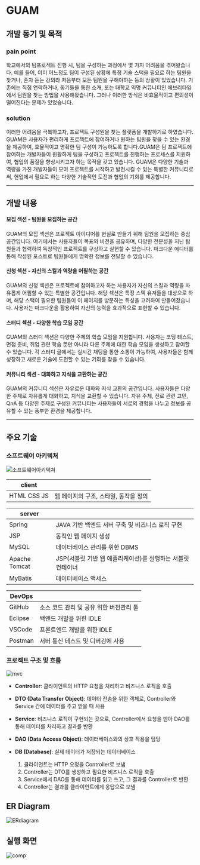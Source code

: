 # GUAM

## 개발 동기 및 목적

### pain point

학교에서의 팀프로젝트 진행 시, 팀을 구성하는 과정에서 몇 가지 어려움을 겪어왔습니다. 예를 들어, 이미 어느정도 팀이 구성된 상황에 특정 기술 스택을 필요로 하는 팀원을 찾거나, 혼자 듣는 강의라 처음부터 모든 팀원을 구해야하는 등의 상황이 있었습니다. 기존에는 직접 연락하거나, 동기들을 통한 소개, 또는 대학교 익명 커뮤니티인 에브리타임에서 팀원을 찾는 방법을 사용해왔습니다. 그러나 이러한 방식은 비효율적이고 편의성이 떨어진다는 문제가 있었습니다.

### solution

이러한 어려움을 극복하고자, 프로젝트 구성원을 찾는 플랫폼을 개발하기로 하였습니다. GUAM은 사용자가 편리하게 프로젝트에 참여하거나 원하는 팀원을 찾을 수 있는 환경을 제공하여, 효율적이고 명확한 팀 구성이 가능하도록 합니다.GUAM은 팀 프로젝트에 참여하는 개발자들이 원활하게 팀을 구성하고 프로젝트를 진행하는 프로세스를 지원하여, 협업의 품질을 향상시키고자 하는 목적을 갖고 있습니다. GUAM은 다양한 기술과 역량을 가진 개발자들이 모여 프로젝트를 시작하고 발전시킬 수 있는 특별한 커뮤니티로써, 현업에서 필요로 하는 다양한 기술적인 도전과 협업의 기회를 제공합니다.

---

## 개발 내용

#### 모집 섹션 - 팀원을 모집하는 공간

GUAM의 모집 섹션은 프로젝트 아이디어를 현실로 만들기 위해 팀원을 모집하는 중심 공간입니다. 여기에서는 사용자들이 목표와 비전을 공유하며, 다양한 전문성을 지닌 팀원들과 협력하여 독창적인 프로젝트를 구상하고 실현할 수 있습니다. 마크다운 에디터를 통해 작성된 포스트로 팀원들에게 명확한 정보를 전달할 수 있습니다. 

#### 신청 섹션 - 자신의 스킬과 역량을 어필하는 공간

GUAM의 신청 섹션은 프로젝트에 참여하고자 하는 사용자가 자신의 스킬과 역량을 자유롭게 어필할 수 있는 특별한 공간입니다. 해당 섹션은 특정 스택 유저들을 대상으로 하며, 해당 스택이 필요한 팀원들이 이 페이지를 방문하는 특성을 고려하여 만들어졌습니다. 사용자는 마크다운을 활용하여 자신의 능력을 효과적으로 표현할 수 있습니다.

#### 스터디 섹션 - 다양한 학습 모임 공간

GUAM의 스터디 섹션은 다양한 주제의 학습 모임을 지원합니다. 사용자는 코딩 테스트, 면접 준비, 취업 관련 학습 뿐만 아니라 다른 주제에 대한 학습 모임을 생성하고 참여할 수 있습니다. 각 스터디 글에서는 실시간 채팅을 통한 소통이 가능하여, 사용자들은 함께 성장하고 새로운 기술에 도전할 수 있는 기회를 찾을 수 있습니다.

#### 커뮤니티 섹션 - 대화하고 지식을 교환하는 공간

GUAM의 커뮤니티 섹션은 자유로운 대화와 지식 교환의 공간입니다. 사용자들은 다양한 주제로 자유롭게 대화하고, 지식을 교환할 수 있습니다. 자유 주제, 진로 관련 고민, QnA 등 다양한 주제로 구성된 커뮤니티는 사용자들이 서로의 경험을 나누고 정보를 공유할 수 있는 풍부한 환경을 제공합니다. 

---

## 주요 기술
### 소프트웨어 아키텍처
![소프트웨어아키텍쳐](https://github.com/hansojin/guamSpring/assets/112622663/66eb554d-4c12-4015-bd57-e43a61a360e1)

|client||
|------|---|
|HTML CSS JS|웹 페이지의 구조, 스타일, 동작을 정의|

|server||
|------|---|
|Spring|JAVA 기반 백엔드 서버 구축 및 비즈니스 로직 구현|
|JSP|동적인 웹 페이지 생성|
|MySQL|데이터베이스 관리를 위한 DBMS|
|Apache Tomcat|JSP(서블릿 기반 웹 애플리케이션)를 실행하는 서블릿 컨테이너|
|MyBatis|데이터베이스 액세스|

|DevOps||
|------|---|
|GitHub|소스 코드 관리 및 공유 위한 버전관리 툴|
|Eclipse|백엔드 개발을 위한 IDLE|
|VSCode|프론트엔드 개발을 위한 IDLE|
|Postman|서버 통신 테스트 및 디버깅에 사용|

### 프로젝트 구조 및 흐름
![mvc](https://github.com/hansojin/guamSpring/assets/112622663/a4529592-5263-4c21-a279-a595fba0c166)

- **Controller**: 클라이언트의 HTTP 요청을 처리하고 비즈니스 로직을 호출
- **DTO (Data Transfer Object)**: 데이터 전송을 위한 객체로, Controller와 Service 간에 데이터를 주고 받을 때 사용
- **Service**: 비즈니스 로직이 구현되는 곳으로, Controller에서 요청을 받아 DAO를 통해 데이터를 처리하고 결과를 반환
- **DAO (Data Access Object)**: 데이터베이스와의 상호 작용을 담당
- **DB (Database)**: 실제 데이터가 저장되는 데이터베이스

    1. 클라이언트는 HTTP 요청을 Controller로 보냄
    2. Controller는 DTO를 생성하고 필요한 비즈니스 로직을 호출
    3. Service에서 DAO를 통해 데이터를 읽고 쓰고, 그 결과를 Controller로 반환
    4. Controller는 결과를 클라이언트에게 응답으로 보냄


## ER Diagram

![ERdiagram](https://github.com/hansojin/guamSpring/assets/112622663/869083fc-b026-48d8-b621-8d9f0885bc08)

## 실행 화면

![comp](https://github.com/hansojin/guamSpring/assets/112622663/268eac7d-474b-45ff-8f94-f0c1baf26034)




